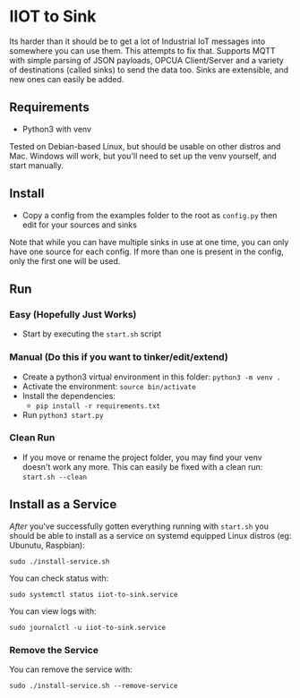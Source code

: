 # IIOT to Sink

Its harder than it should be to get a lot of Industrial IoT messages into somewhere you can use them. This attempts to fix that. Supports MQTT with simple parsing of JSON payloads, OPCUA Client/Server and a variety of destinations (called sinks) to send the data too. Sinks are extensible, and new ones can easily be added.

## Requirements

- Python3 with venv

Tested on Debian-based Linux, but should be usable on other distros and Mac. Windows will work, but you'll need to set up the venv yourself, and start manually.

## Install
- Copy a config from the examples folder to the root as `config.py` then edit for your sources and sinks

Note that while you can have multiple sinks in use at one time, you can only have one source for each config. If more than one is present in the config, only the first one will be used.

## Run

### Easy (Hopefully Just Works)
- Start by executing the `start.sh` script

### Manual (Do this if you want to tinker/edit/extend)
- Create a python3 virtual environment in this folder: `python3 -m venv .`
- Activate the environment: `source bin/activate`
- Install the dependencies:
    - `pip install -r requirements.txt`
- Run `python3 start.py`

### Clean Run
- If you move or rename the project folder, you may find your venv doesn't work any more. This can easily be fixed with a clean run: `start.sh --clean`

## Install as a Service

*After* you've successfully gotten everything running with `start.sh` you should be able to install as a service on systemd equipped Linux distros (eg: Ubunutu, Raspbian):

`sudo ./install-service.sh`

You can check status with:

`sudo systemctl status iiot-to-sink.service`

You can view logs with:

`sudo journalctl -u iiot-to-sink.service`

### Remove the Service

You can remove the service with:

`sudo ./install-service.sh --remove-service`